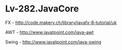 # Lv-282.JavaCore

FX - http://code.makery.ch/library/javafx-8-tutorial/uk

AWT - http://www.javatpoint.com/java-awt

Swing - http://www.javatpoint.com/java-swing

